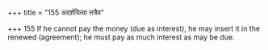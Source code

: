 +++
title = "155 अदर्शयित्वा तत्रैव"

+++
155	If he cannot pay the money (due as interest), he may insert it in the renewed (agreement); he must pay as much interest as may be due.